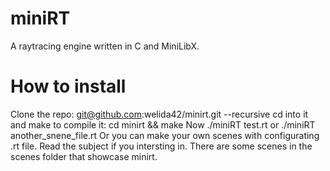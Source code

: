 # miniRT
A raytracing engine written in C and MiniLibX.

# How to install
Clone the repo:
git@github.com:welida42/minirt.git --recursive
cd into it and make to compile it:
cd minirt && make
Now ./miniRT test.rt or ./miniRT another_snene_file.rt
Or you can make your own scenes with configurating .rt file. 
Read the subject if you intersting in.
There are some scenes in the scenes folder that showcase minirt.
